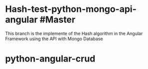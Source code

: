 # Hash-test-python-mongo-api-angular #Master
This branch is the implemente of the Hash algorithm in the Angular Framework using the API with Mongo Database
# python-angular-crud
